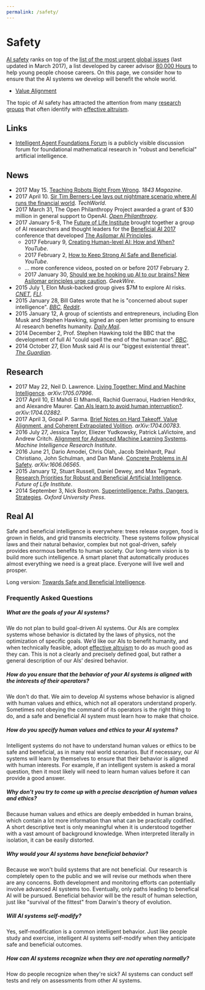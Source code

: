 ```yaml
---
permalink: /safety/
---
```

# Safety

[AI safety](https://80000hours.org/problem-profiles/positively-shaping-artificial-intelligence/) ranks on top of the [list of the most urgent global issues](https://80000hours.org/articles/cause-selection/) (last updated in March 2017), a list developed by career advisor [80,000 Hours](https://80000hours.org/) to help young people choose careers. On this page, we consider how to ensure that the AI systems we develop will benefit the whole world.

* [Value Alignment](http://realai.org/safety/alignment/)

The topic of AI safety has attracted the attention from many [research groups](http://realai.org/safety/research-groups/) that often identify with [effective altruism](http://realai.org/safety/effective-altruism/).

## Links

* [Intelligent Agent Foundations Forum](https://agentfoundations.org/) is a publicly visible discussion forum for foundational mathematical research in "robust and beneficial" artificial intelligence.

## News

* 2017 May 15. [Teaching Robots Right From Wrong](https://www.1843magazine.com/features/teaching-robots-right-from-wrong). *1843 Magazine*.
* 2017 April 10. [Sir Tim Berners-Lee lays out nightmare scenario where AI runs the financial world](http://www.techworld.com/social-media/sir-tim-berners-lee-lays-out-nightmare-scenario-where-ai-runs-world-economy-3657280/). *TechWorld*.
* 2017 March 31, The Open Philanthropy Project awarded a grant of $30 million in general support to OpenAI. [*Open Philanthropy*](http://www.openphilanthropy.org/focus/global-catastrophic-risks/potential-risks-advanced-artificial-intelligence/openai-general-support).
* 2017 January 5-8, The [Future of Life Institute](https://futureoflife.org/) brought together a group of AI researchers and thought leaders for the [Beneficial AI 2017](https://futureoflife.org/bai-2017/) conference that developed [The Asilomar AI Principles](https://futureoflife.org/ai-principles/).
  * 2017 February 9, [Creating Human-level AI: How and When?](https://www.youtube.com/watch?v=V0aXMTpZTfc) *YouTube*.
  * 2017 February 2, [How to Keep Strong AI Safe and Beneficial](https://www.youtube.com/watch?v=UMq4BcRf-bY). *YouTube*.
  * ... more conference videos, posted on or before 2017 February 2.
  * 2017 January 30, [Should we be hooking up AI to our brains? New Asilomar principles urge caution](http://www.geekwire.com/2017/asilomar-ai-principles-caution/). *GeekWire*.
* 2015 July 1, Elon Musk-backed group gives $7M to explore AI risks. [*CNET*](https://www.cnet.com/news/musk-backed-ai-group-to-give-7m-on-artificial-intelligence-research/), [*FLI*](https://futureoflife.org/2015selection/).
* 2015 January 28, Bill Gates wrote that he is "concerned about super intelligence". [*BBC*](http://www.bbc.com/news/31047780), [*Reddit*](https://www.reddit.com/r/IAmA/comments/2tzjp7/hi_reddit_im_bill_gates_and_im_back_for_my_third/co3r3g8/).
* 2015 January 12, A group of scientists and entrepreneurs, including Elon Musk and Stephen Hawking, signed an open letter promising to ensure AI research benefits humanity. [*Daily Mail*](http://www.dailymail.co.uk/sciencetech/article-2907069/Don-t-let-AI-jobs-kill-Stephen-Hawking-Elon-Musk-sign-open-letter-warning-robot-uprising.html).
* 2014 December 2, Prof. Stephen Hawking told the BBC that the development of full AI "could spell the end of the human race". [*BBC*](http://www.bbc.com/news/technology-30290540).
* 2014 October 27, Elon Musk said AI is our "biggest existential threat". [*The Guardian*](https://www.theguardian.com/technology/2014/oct/27/elon-musk-artificial-intelligence-ai-biggest-existential-threat).

## Research

* 2017 May 22, Neil D. Lawrence. [Living Together: Mind and Machine Intelligence](https://arxiv.org/abs/1705.07996). *arXiv:1705.07996*.
* 2017 April 10, El Mahdi El Mhamdi, Rachid Guerraoui, Hadrien Hendrikx, and Alexandre Maurer. [Can AIs learn to avoid human interruption?](https://arxiv.org/abs/1704.02882). *arXiv:1704.02882*.
* 2017 April 3, Gopal P. Sarma. [Brief Notes on Hard Takeoff, Value Alignment, and Coherent Extrapolated Volition](https://arxiv.org/abs/1704.00783). *arXiv:1704.00783*.
* 2016 July 27, Jessica Taylor, Eliezer Yudkowsky, Patrick LaVictoire, and Andrew Critch. [Alignment for Advanced Machine Learning Systems](https://intelligence.org/2016/07/27/alignment-machine-learning/). *Machine Intelligence Research Institute*.
* 2016 June 21, Dario Amodei, Chris Olah, Jacob Steinhardt, Paul Christiano, John Schulman, and Dan Mané. [Concrete Problems in AI Safety](https://arxiv.org/abs/1606.06565). *arXiv:1606.06565*.
* 2015 January 12, Stuart Russell, Daniel Dewey, and Max Tegmark. [Research Priorities for Robust and Beneficial Artificial Intelligence](https://futureoflife.org/data/documents/research_priorities.pdf). *Future of Life Institute*.
* 2014 September 3, Nick Bostrom. [Superintelligence: Paths, Dangers, Strategies](https://www.amazon.com/gp/product/0199678111/). *Oxford University Press*.

## Real AI

Safe and beneficial intelligence is everywhere: trees release oxygen, food is grown in fields, and grid transmits electricity. These systems follow physical laws and their natural behavior, complex but not goal-driven, safely provides enormous benefits to human society. Our long-term vision is to build more such intelligence. A smart planet that automatically produces almost everything we need is a great place. Everyone will live well and prosper.

Long version: [Towards Safe and Beneficial Intelligence](http://realai.org/blog/towards-safe-and-beneficial-intelligence/).

### Frequently Asked Questions

##### What are the goals of your AI systems?

We do not plan to build goal-driven AI systems. Our AIs are complex systems whose behavior is dictated by the laws of physics, not the optimization of specific goals. We’d like our AIs to benefit humanity, and when technically feasible, adopt [effective altruism](http://realai.org/safety/effective-altruism) to do as much good as they can. This is not a clearly and precisely defined goal, but rather a general description of our AIs’ desired behavior.

##### How do you ensure that the behavior of your AI systems is aligned with the interests of their operators?

We don't do that. We aim to develop AI systems whose behavior is aligned with human values and ethics, which not all operators understand properly. Sometimes not obeying the command of its operators is the right thing to do, and a safe and beneficial AI system must learn how to make that choice.

##### How do you specify human values and ethics to your AI systems?

Intelligent systems do not have to understand human values or ethics to be safe and beneficial, as in many real world scenarios. But if necessary, our AI systems will learn by themselves to ensure that their behavior is aligned with human interests. For example, if an intelligent system is asked a moral question, then it most likely will need to learn human values before it can provide a good answer.

##### Why don't you try to come up with a precise description of human values and ethics?

Because human values and ethics are deeply embedded in human brains, which contain a lot more information than what can be practically codified. A short descriptive text is only meaningful when it is understood together with a vast amount of background knowledge. When interpreted literally in isolation, it can be easily distorted.

##### Why would your AI systems have beneficial behavior?

Because we won't build systems that are not beneficial. Our research is completely open to the public and we will revise our methods when there are any concerns. Both development and monitoring efforts can potentially involve advanced AI systems too. Eventually, only paths leading to benefical AI will be pursued. Beneficial behavior will be the result of human selection, just like "survival of the fittest" from Darwin's theory of evolution.

##### Will AI systems self-modify?

Yes, self-modification is a common intelligent behavior. Just like people study and exercise, intelligent AI systems self-modify when they anticipate safe and beneficial outcomes.

##### How can AI systems recognize when they are not operating normally?

How do people recognize when they're sick? AI systems can conduct self tests and rely on assessments from other AI systems.
